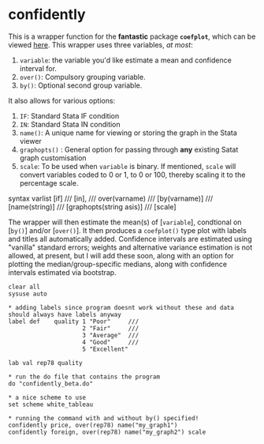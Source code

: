 # confidently

This is a wrapper function for the **fantastic** package **`coefplot`**, which can be viewed [here](http://repec.sowi.unibe.ch/stata/coefplot/getting-started.html). This wrapper uses three variables, *at most*: 

1. `variable`: the variable you'd like estimate a mean and confidence interval for.
2. `over()`: Compulsory grouping variable.
3. `by()`: Optional second group variable.

It also allows for various options:

1. `IF`: Standard Stata IF condition
2. `IN`: Standard Stata IN condition
3. `name()`: A unique name for viewing or storing the graph in the Stata viewer
4. `graphopts()` : General option for passing through **any** existing Satat graph customisation
5. `scale`: To be used when `variable` is binary. If mentioned, `scale` will convert variables coded to 0 or 1, to 0 or 100, thereby scaling it to the percentage scale.

syntax varlist [if]            /// 
               [in],           /// 
               over(varname)   /// 
	       [by(varname)]   ///
               [name(string)]  ///
               [graphopts(string asis)] ///
	       [scale]


The wrapper will then estimate the mean(s) of [`variable`], condtional on [`by()`] and/or [`over()`]. It then produces a `coefplot()` type plot with labels and titles all automatically added. Confidence intervals are estimated using "vanilla" standard errors; weights and alternative variance estimation is not allowed, at present, but I will add these soon, along with an option for plotting the median/group-specific medians, along with confidence intervals estimated via bootstrap.

```
clear all
sysuse auto

* adding labels since program doesnt work without these and data should always have labels anyway
label def    quality 1 "Poor"     ///
                     2 "Fair"     ///
                     3 "Average"  ///
                     4 "Good"     ///
                     5 "Excellent"
                     
lab val rep78 quality

* run the do file that contains the program
do "confidently_beta.do"

* a nice scheme to use
set scheme white_tableau

* running the command with and without by() specified!
confidently price, over(rep78) name("my_graph1")
confidently foreign, over(rep78) name("my_graph2") scale


```
